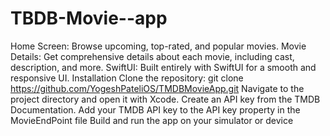 # TBDB-Movie--app
Home Screen: Browse upcoming, top-rated, and popular movies.
Movie Details: Get comprehensive details about each movie, including cast, description, and more.
SwiftUI: Built entirely with SwiftUI for a smooth and responsive UI.
Installation
Clone the repository:
git clone https://github.com/YogeshPateliOS/TMDBMovieApp.git
Navigate to the project directory and open it with Xcode.
Create an API key from the TMDB Documentation.
Add your TMDB API key to the API key property in the MovieEndPoint file
Build and run the app on your simulator or device
